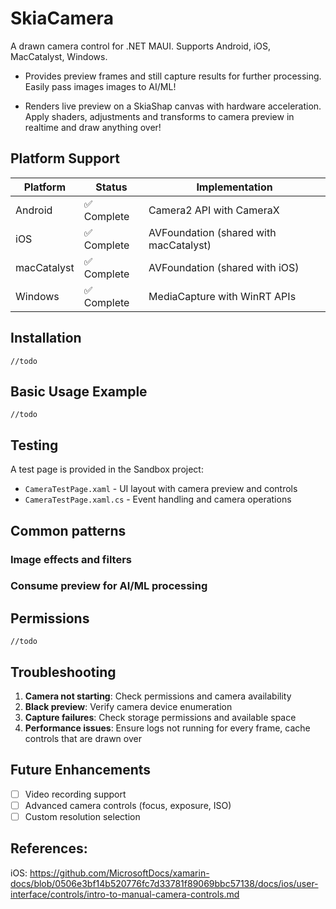 ﻿# SkiaCamera

A drawn camera control for .NET MAUI.
Supports Android, iOS, MacCatalyst, Windows.


* Provides preview frames and still capture results for further processing.  
Easily pass images images to AI/ML!

* Renders live preview on a SkiaShap canvas with hardware acceleration.
Apply shaders, adjustments and transforms to camera preview in realtime and draw anything over!

## Platform Support

| Platform | Status | Implementation |
|----------|--------|----------------|
| Android | ✅ Complete | Camera2 API with CameraX |
| iOS | ✅ Complete | AVFoundation (shared with macCatalyst) |
| macCatalyst | ✅ Complete | AVFoundation (shared with iOS) |
| Windows | ✅ Complete | MediaCapture with WinRT APIs |

## Installation

```
//todo
```

## Basic Usage Example

```
//todo
```

## Testing

A test page is provided in the Sandbox project:
- `CameraTestPage.xaml` - UI layout with camera preview and controls
- `CameraTestPage.xaml.cs` - Event handling and camera operations

## Common patterns

### Image effects and filters

### Consume preview for AI/ML processing

## Permissions

```
//todo
```

## Troubleshooting

1. **Camera not starting**: Check permissions and camera availability
2. **Black preview**: Verify camera device enumeration
3. **Capture failures**: Check storage permissions and available space
4. **Performance issues**: Ensure logs not running for every frame, cache controls that are drawn over

## Future Enhancements

- [ ] Video recording support
- [ ] Advanced camera controls (focus, exposure, ISO)
- [ ] Custom resolution selection

## References:

iOS: https://github.com/MicrosoftDocs/xamarin-docs/blob/0506e3bf14b520776fc7d33781f89069bbc57138/docs/ios/user-interface/controls/intro-to-manual-camera-controls.md

